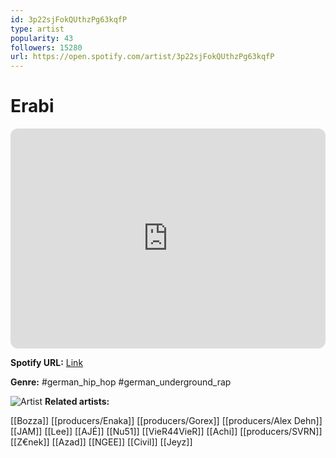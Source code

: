 ```yaml
---
id: 3p22sjFokQUthzPg63kqfP
type: artist
popularity: 43
followers: 15280
url: https://open.spotify.com/artist/3p22sjFokQUthzPg63kqfP
---
```

# Erabi

<iframe style="border-radius:12px" src="https://open.spotify.com/embed/artist/3p22sjFokQUthzPg63kqfP" width="100%" height="352" frameBorder="0" allowfullscreen="" allow="autoplay; clipboard-write; encrypted-media; fullscreen; picture-in-picture" loading="lazy"></iframe>

**Spotify URL:** [Link](https://open.spotify.com/artist/3p22sjFokQUthzPg63kqfP)

**Genre:**  #german_hip_hop #german_underground_rap

![Artist](https://i.scdn.co/image/ab6761610000e5eba116aeba71fde78a0f26cb4e)
**Related artists:**

[[Bozza]]
[[producers/Enaka]]
[[producers/Gorex]]
[[producers/Alex Dehn]]
[[JAM]]
[[Lee]]
[[AJÉ]]
[[Nu51]]
[[VieR44VieR]]
[[Achi]]
[[producers/SVRN]]
[[Z€nek]]
[[Azad]]
[[NGEE]]
[[Civil]]
[[Jeyz]]
